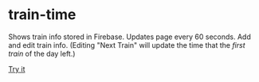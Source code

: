 # train-time

Shows train info stored in Firebase.
Updates page every 60 seconds.
Add and edit train info. (Editing "Next Train" will update the time that the _first train_ of the day left.)

[Try it](https://natalieryder.github.io/traintime/)
